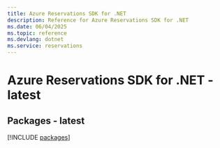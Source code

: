 ```yaml
---
title: Azure Reservations SDK for .NET
description: Reference for Azure Reservations SDK for .NET
ms.date: 06/04/2025
ms.topic: reference
ms.devlang: dotnet
ms.service: reservations
---
```

# Azure Reservations SDK for .NET - latest
## Packages - latest
[!INCLUDE [packages](reservations-index.md)]